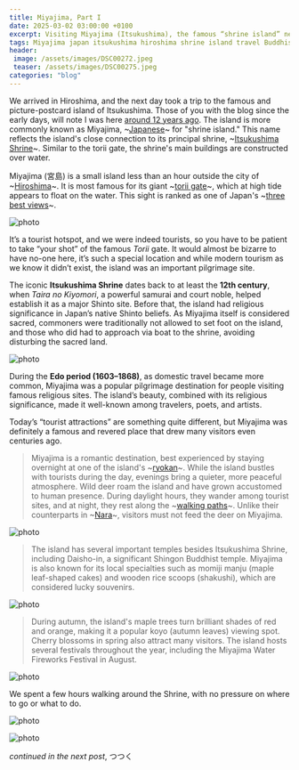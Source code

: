 ```yaml
---
title: Miyajima, Part I
date: 2025-03-02 03:00:00 +0100
excerpt: Visiting Miyajima (Itsukushima), the famous “shrine island” near Hiroshima, is like stepping into a piece of Japan’s spiritual and scenic history. Home to the iconic floating torii gate and the ancient Itsukushima Shrine, this sacred island has been a revered pilgrimage site for centuries. Today, it remains a top destination, offering breathtaking views, historic temples, and encounters with its friendly wild deer. Whether exploring during the bustling daytime or enjoying the island’s peaceful charm at night, Miyajima is a must-visit for history lovers, photographers, and anyone seeking a truly unique experience in Japan.
tags: Miyajima japan itsukushima hiroshima shrine island travel Buddhism
header:
 image: /assets/images/DSC00272.jpeg
 teaser: /assets/images/DSC00275.jpeg
categories: "blog"
---
```


We arrived in Hiroshima, and the next day took a trip to the famous and picture-postcard island of Itsukushima. Those of you with the blog since the early days, will note I was here [around 12 years ago](/blog/itsukushima-shrinemiyajima-hiroshima-pt-3/). The island is more commonly known as Miyajima, ~[Japanese](https://www.japan-guide.com/e/e621.html)~ for "shrine island." This name reflects the island's close connection to its principal shrine, ~[Itsukushima Shrine](https://www.japan-guide.com/e/e3450.html)~. Similar to the torii gate, the shrine's main buildings are constructed over water.

Miyajima (宮島) is a small island less than an hour outside the city of ~[Hiroshima](https://www.japan-guide.com/e/e2160.html)~. It is most famous for its giant ~[torii gate](https://www.japan-guide.com/e/e2059.html)~, which at high tide appears to float on the water. This sight is ranked as one of Japan's ~[three best views](https://www.japan-guide.com/e/e2250.html)~.

![photo](/assets/images/DSC00285.jpeg)

It’s a tourist hotspot, and we were indeed tourists, so you have to be patient to take “your shot” of the famous *Torii* gate. It would almost be bizarre to have no-one here, it’s such a special location and while modern tourism as we know it didn’t exist, the island was an important pilgrimage site.

The iconic **Itsukushima Shrine** dates back to at least the **12th century**, when *Taira no Kiyomori*, a powerful samurai and court noble, helped establish it as a major Shinto site. Before that, the island had religious significance in Japan’s native Shinto beliefs. As Miyajima itself is considered sacred, commoners were traditionally not allowed to set foot on the island, and those who did had to approach via boat to the shrine, avoiding disturbing the sacred land.

![photo](/assets/images/DSC00276.jpeg)

During the **Edo period (1603–1868)**, as domestic travel became more common, Miyajima was a popular pilgrimage destination for people visiting famous religious sites. The island’s beauty, combined with its religious significance, made it well-known among travelers, poets, and artists.

Today’s “tourist attractions” are something quite different, but Miyajima was definitely a famous and revered place that drew many visitors even centuries ago.

> Miyajima is a romantic destination, best experienced by staying overnight at one of the island's ~[ryokan](https://www.japan-guide.com/e/e2029.html)~. While the island bustles with tourists during the day, evenings bring a quieter, more peaceful atmosphere. Wild deer roam the island and have grown accustomed to human presence. During daylight hours, they wander among tourist sites, and at night, they rest along the ~[walking paths](https://www.japan-guide.com/e/e3456.html)~. Unlike their counterparts in ~[Nara](https://www.japan-guide.com/e/e2165.html)~, visitors must not feed the deer on Miyajima.

![photo](/assets/images/DSC00275.jpeg)

> The island has several important temples besides Itsukushima Shrine, including Daisho-in, a significant Shingon Buddhist temple. Miyajima is also known for its local specialties such as momiji manju (maple leaf-shaped cakes) and wooden rice scoops (shakushi), which are considered lucky souvenirs.

![photo](/assets/images/DSC00299.jpeg)

>During autumn, the island's maple trees turn brilliant shades of red and orange, making it a popular koyo (autumn leaves) viewing spot. Cherry blossoms in spring also attract many visitors. The island hosts several festivals throughout the year, including the Miyajima Water Fireworks Festival in August.

![photo](/assets/images/DSC00298.jpeg)

We spent a few hours walking around the Shrine, with no pressure on where to go or what to do.

![photo](/assets/images/DSC00289.jpeg)

![photo](/assets/images/DSC00284.jpeg)

*continued in the next post*, 
つつく
